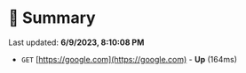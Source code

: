 # 📖 Summary
Last updated: **6/9/2023, 8:10:08 PM**

- `GET` [https://google.com](https://google.com) - **Up** (164ms)
